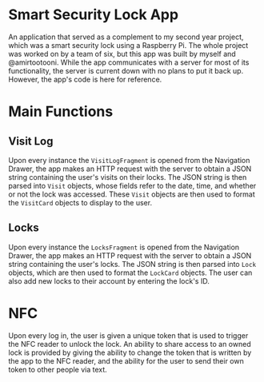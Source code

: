 Smart Security Lock App
===  

An application that served as a complement to my second year project, which was a smart security lock using a Raspberry Pi. The whole project was worked on by a team of six, but this app was built by myself and @amirtootooni. While the app communicates with a server for most of its functionality, the server is current down with no plans to put it back up. However, the app's code is here for reference.  

# Main Functions  

## Visit Log  
Upon every instance the `VisitLogFragment` is opened from the Navigation Drawer, the app makes an HTTP request with the server to obtain a JSON string containing the user's visits on their locks. The JSON string is then parsed into `Visit` objects, whose fields refer to the date, time, and whether or not the lock was accessed. These `Visit` objects are then used to format the `VisitCard` objects to display to the user.  

## Locks
Upon every instance the `LocksFragment` is opened from the Navigation Drawer, the app makes an HTTP request with the server to obtain a JSON string containing the user's locks. The JSON string is then parsed into `Lock` objects, which are then used to format the `LockCard` objects. The user can also add new locks to their account by entering the lock's ID.  

# NFC
Upon every log in, the user is given a unique token that is used to trigger the NFC reader to unlock the lock. An ability to share access to an owned lock is provided by giving the ability to change the token that is written by the app to the NFC reader, and the ability for the user to send their own token to other people via text.
